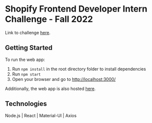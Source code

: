 # Shopify Frontend Developer Intern Challenge - Fall 2022 

Link to challenge [here](https://docs.google.com/document/d/1O7mCynsz_cBXkEaCFGSZAuvAOY84QVq35l20xJwjOYg/edit?usp=sharing).

## Getting Started

To run the web app:

1. Run `npm install` in the root directory folder to install dependencies
2. Run `npm start`
3. Open your browser and go to [http://localhost:3000/](http://localhost:3000/)

Additionally, the web app is also hosted [here](https://shopify-frontend-challenge-fall-2022-five.vercel.app/).

## Technologies

Node.js | React | Material-UI | Axios

